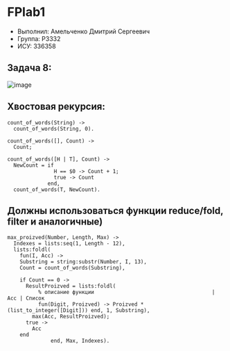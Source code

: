 # FPlab1
- Выполнил: Амельченко Дмитрий Сергеевич
- Группа: P3332
- ИСУ: 336358
## Задача 8:
![image](https://github.com/user-attachments/assets/cf23b0c0-d27a-4e00-987b-4cadec38df18)

## Хвостовая рекурсия:
```
count_of_words(String) ->
  count_of_words(String, 0).

count_of_words([], Count) ->
  Count;

count_of_words([H | T], Count) ->
  NewCount = if
               H == $0 -> Count + 1;
               true -> Count
             end,
  count_of_words(T, NewCount).
```
## Должны использоваться функции reduce/fold, filter и аналогичные)
```
max_proizved(Number, Length, Max) ->
  Indexes = lists:seq(1, Length - 12),
  lists:foldl(
    fun(I, Acc) ->
    Substring = string:substr(Number, I, 13),
    Count = count_of_words(Substring),

    if Count == 0 ->
      ResultProizved = lists:foldl(
          % описание функции                                      | Acc | Список
          fun(Digit, Proizved) -> Proizved * (list_to_integer([Digit])) end, 1, Substring),
        max(Acc, ResultProizved);
      true ->
        Acc
    end
              end, Max, Indexes).
```
